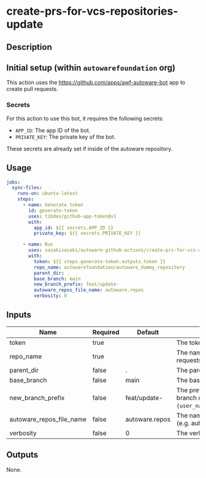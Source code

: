 # create-prs-for-vcs-repositories-update

## Description


## Initial setup (within `autowarefoundation` org)

This action uses the <https://github.com/apps/awf-autoware-bot> app to create pull requests.

### Secrets

For this action to use this bot, it requires the following secrets:

- `APP_ID`: The app ID of the bot.
- `PRIVATE_KEY`: The private key of the bot.

These secrets are already set if inside of the autoware repository.

## Usage

```yaml
jobs:
  sync-files:
    runs-on: ubuntu-latest
    steps:
      - name: Generate token
        id: generate-token
        uses: tibdex/github-app-token@v1
        with:
          app_id: ${{ secrets.APP_ID }}
          private_key: ${{ secrets.PRIVATE_KEY }}

      - name: Run 
        uses: sasakisasaki/autoware-github-actions/create-prs-for-vcs-repositories-update@add-feature-for-creating-prs-which-update-vcs-repositories
        with:
          token: ${{ steps.generate-token.outputs.token }}
          repo_name: autowarefoundation/autoware_dummy_repository
          parent_dir: .
          base_branch: main
          new_branch_prefix: feat/update-
          autoware_repos_file_name: autoware.repos
          verbosity: 0
```

## Inputs

| Name                     | Required | Default                                      | Description                                                                                                                   |
| ------------------------ | -------- | -------------------------------------------- | ----------------------------------------------------------------------------------------------------------------------------- |
| token                    | true     |                                              | The token for pull requests.                                                                                                  |
| repo_name                | true     |                                              | The name of the repository to create pull requests.                                                                           |
| parent_dir               | false    | .                                            | The parent directory of the repository.                                                                                       |
| base_branch              | false    | main                                         | The base branch to create pull requests.                                                                                      |
| new_branch_prefix        | false    | feat/update-                                 | The prefix of the new branch name. The branch name will be `{new_branch_prefix}-{user_name}/{repository_name}/{new_version}`. |
| autoware_repos_file_name | false    | autoware.repos                               | The name of the vcs imported repository's file (e.g. autoware.repos).                                                         |
| verbosity                | false    | 0                                            | The verbosity level (0 - 2).                                                                                                  |

## Outputs

None.
